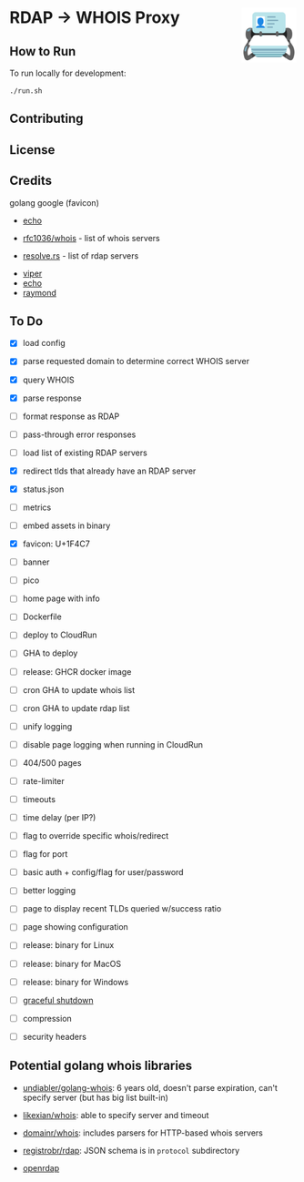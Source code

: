 # RDAP &rarr; WHOIS Proxy  [<img alt="Logo" src="static/favicon.svg" height="96" align="right"/>](https://rdap-proxy.redirect2.me/)

## How to Run

To run locally for development:
```
./run.sh
```

## Contributing

## License

## Credits

golang
google (favicon)

* [echo](https://echo.labstack.com/)

* [rfc1036/whois](https://github.com/rfc1036/whois/blob/next/tld_serv_list) - list of whois servers
* [resolve.rs](https://resolve.rs/domains/rdap.html) - list of rdap servers
<!-- to update:
curl https://resolve.rs/domains/rdap.json\?apikey\=sysadmin+rdap-proxy@redirect2.me | jq --sort-keys . >data/rdap.json
-->
* [viper](https://github.com/spf13/viper)
* [echo](https://echo.labstack.com/guide/)
* [raymond](https://github.com/aymerick/raymond)

## To Do

- [x] load config
- [x] parse requested domain to determine correct WHOIS server
- [x] query WHOIS
- [x] parse response
- [ ] format response as RDAP
- [ ] pass-through error responses

- [ ] load list of existing RDAP servers
- [x] redirect tlds that already have an RDAP server

- [x] status.json
- [ ] metrics

- [ ] embed assets in binary
- [x] favicon: U+1F4C7
- [ ] banner
- [ ] pico
- [ ] home page with info

- [ ] Dockerfile
- [ ] deploy to CloudRun
- [ ] GHA to deploy
- [ ] release: GHCR docker image
- [ ] cron GHA to update whois list
- [ ] cron GHA to update rdap list

- [ ] unify logging
- [ ] disable page logging when running in CloudRun

- [ ] 404/500 pages

- [ ] rate-limiter
- [ ] timeouts
- [ ] time delay (per IP?)
- [ ] flag to override specific whois/redirect
- [ ] flag for port
- [ ] basic auth + config/flag for user/password
- [ ] better logging
- [ ] page to display recent TLDs queried w/success ratio
- [ ] page showing configuration

- [ ] release: binary for Linux
- [ ] release: binary for MacOS
- [ ] release: binary for Windows

- [ ] [graceful shutdown](https://echo.labstack.com/cookbook/graceful-shutdown/)
- [ ] compression
- [ ] security headers

## Potential golang whois libraries

- [undiabler/golang-whois](github.com/undiabler/golang-whois): 6 years old, doesn't parse expiration, can't specify server (but has big list built-in)
- [likexian/whois](https://github.com/likexian/whois/): able to specify server and timeout
- [domainr/whois](https://github.com/domainr/whois): includes parsers for HTTP-based whois servers

- [registrobr/rdap](https://github.com/registrobr/rdap): JSON schema is in `protocol` subdirectory
- [openrdap](https://github.com/openrdap)
